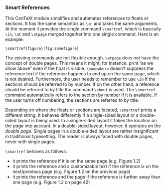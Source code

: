 ### Smart References

This ConTeXt module simplifies and automates references to floats or sections.
It has the same semantics as `\in` and takes the same arguments. At the moment
it provides the single command `\smartref`, which is basically `\in`, `\at`
and `\atpage` merged together into one single command. Here is an example:

    \smartref{figure}[fig:somefigure]

The existing commands are not flexible enough. `\atpage` does not have the
concept of double pages. This means it might, for instance, print ”as we show
above” even if the float is visible. `\somewhere` doesn't suppress the
reference text if the reference happens to end up on the same page, which is
not desired. Furthermore, the user needs to remember to use `\in` if the
sections should be referred to by number. If on the other hand, a reference
should be referred to by title the command `\about` is used. The `\smartref`
command automatically refers to the section by number if it is available. If
the user turns off numbering, the sections are referred to by title.

Depending on where the floats or sections are located, `\smartref` prints
a different string. It behaves differently if a single-sided layout or
a double-sided layout is being used. In a single-sided layout it takes the
location on the *page* into account. In a double-sided layout, however, it
operates on the *double page*. Single pages in a double-sided layout are
rather insignificant in traditional typesetting. The reader is always faced
with double pages, never with single pages.

`\smartref` behaves as follows:

- it prints the reference if it is on the same page (e.g. Figure 1.2)
- it prints the reference and a customizable text if the reference is on the
  next/previous page (e.g. Figure 1.2 on the previous page)
- it prints the reference and the page if the reference is further away than
  one page (e.g. Figure 1.2 on page 42)
